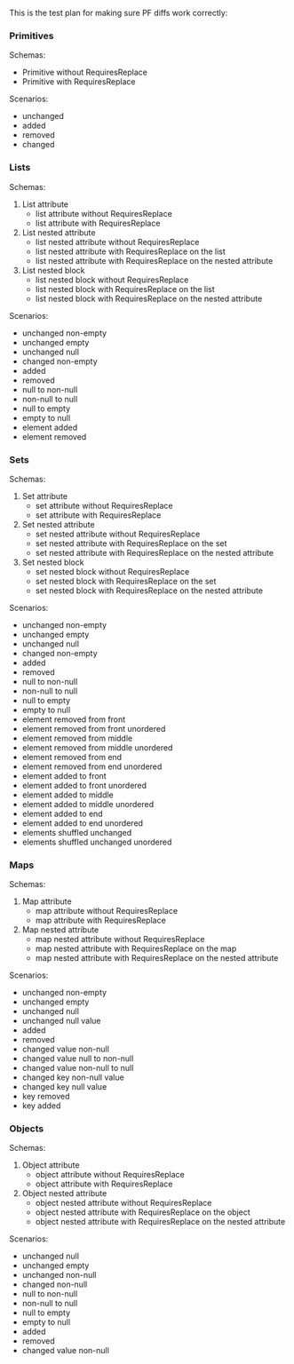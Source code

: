 This is the test plan for making sure PF diffs work correctly:

### Primitives

Schemas:
- Primitive without RequiresReplace
- Primitive with RequiresReplace
  
Scenarios:
- unchanged
- added
- removed
- changed

### Lists
Schemas:

1. List attribute
   - list attribute without RequiresReplace
   - list attribute with RequiresReplace
1. List nested attribute
   - list nested attribute without RequiresReplace
   - list nested attribute with RequiresReplace on the list
   - list nested attribute with RequiresReplace on the nested attribute
1. List nested block
   - list nested block without RequiresReplace
   - list nested block with RequiresReplace on the list
   - list nested block with RequiresReplace on the nested attribute

Scenarios:
- unchanged non-empty
- unchanged empty
- unchanged null
- changed non-empty
- added
- removed
- null to non-null
- non-null to null
- null to empty
- empty to null
- element added
- element removed


### Sets
Schemas:
1. Set attribute
   - set attribute without RequiresReplace
   - set attribute with RequiresReplace
1. Set nested attribute
   - set nested attribute without RequiresReplace
   - set nested attribute with RequiresReplace on the set
   - set nested attribute with RequiresReplace on the nested attribute
1. Set nested block
   - set nested block without RequiresReplace
   - set nested block with RequiresReplace on the set
   - set nested block with RequiresReplace on the nested attribute


Scenarios:
- unchanged non-empty
- unchanged empty
- unchanged null
- changed non-empty
- added
- removed
- null to non-null
- non-null to null
- null to empty
- empty to null
- element removed from front
- element removed from front unordered
- element removed from middle
- element removed from middle unordered
- element removed from end
- element removed from end unordered
- element added to front
- element added to front unordered
- element added to middle
- element added to middle unordered
- element added to end
- element added to end unordered
- elements shuffled unchanged
- elements shuffled unchanged unordered


### Maps
Schemas:
1. Map attribute
   - map attribute without RequiresReplace
   - map attribute with RequiresReplace
1. Map nested attribute
   - map nested attribute without RequiresReplace
   - map nested attribute with RequiresReplace on the map
   - map nested attribute with RequiresReplace on the nested attribute

Scenarios:
- unchanged non-empty
- unchanged empty
- unchanged null
- unchanged null value
- added
- removed
- changed value non-null
- changed value null to non-null
- changed value non-null to null
- changed key non-null value
- changed key null value
- key removed
- key added


### Objects
Schemas:
1. Object attribute
   - object attribute without RequiresReplace
   - object attribute with RequiresReplace
1. Object nested attribute
   - object nested attribute without RequiresReplace
   - object nested attribute with RequiresReplace on the object
   - object nested attribute with RequiresReplace on the nested attribute


Scenarios:
- unchanged null
- unchanged empty
- unchanged non-null
- changed non-null
- null to non-null
- non-null to null
- null to empty
- empty to null
- added
- removed
- changed value non-null